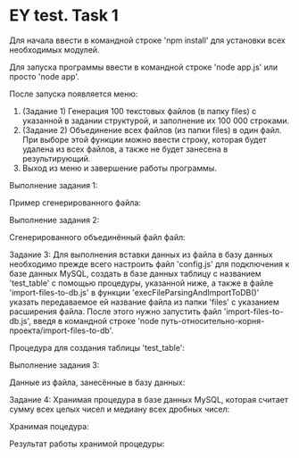 # EY test. Task 1

Для начала ввести в командной строке 'npm install' для установки всех необходимых модулей.

Для запуска программы ввести в командной строке 'node app.js' или просто 'node app'.

После запуска появляется меню:


1) (Задание 1) Генерация 100 текстовых файлов (в папку files) с указанной
в задании структурой, и заполнение их 100 000 строками.
2) (Задание 2) Объединение всех файлов (из папки files) в один файл.
При выборе этой функции можно ввести строку, которая будет удалена из
всех файлов, а также не будет занесена в результирующий.
3) Выход из меню и завершение работы программы.

Выполнение задания 1:


Пример сгенерированного файла:


Выполнение задания 2:


Сгенерированного объединённый файл файл:


Задание 3: Для выполнения вставки данных из файла в базу данных необходимо
прежде всего настроить файл 'config.js' для подключения к базе данных MySQL,
создать в базе данных таблицу с названием 'test_table' с помощью процедуры, указанной ниже,
а также в файле 'import-files-to-db.js' в функции 'execFileParsingAndImportToDB()'
указать передаваемое ей название файла из папки 'files' с указанием расширения файла.
После этого нужно запустить файл 'import-files-to-db.js', введя в командной
строке 'node путь-относительно-корня-проекта/import-files-to-db'.

Процедура для создания таблицы 'test_table':

Выполнение задания 3:

Данные из файла, занесённые в базу данных:


Задание 4: Хранимая процедура в базе данных MySQL, которая считает сумму всех
целых чисел и медиану всех дробных чисел:

Хранимая поцедура:

Результат работы хранимой процедуры: